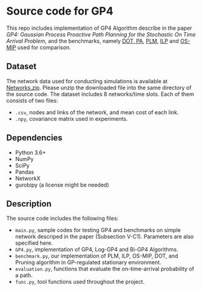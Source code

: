 # Source code for GP4
This repo includes implementation of GP4 Algorithm describe in the paper *GP4: Gaussian Process Proactive Path Planning for the Stochastic On Time Arrival Problem*, and the benchmarks, namely [DOT, PA](https://www.sciencedirect.com/science/article/pii/S0191261520303271), [PLM](https://ieeexplore.ieee.org/abstract/document/7273960?casa_token=rMAE3kIG0xkAAAAA:I6GYS4_RNCLbgSXtUE1kJg5e0opekcn9eFL9Z6HQli33LOEg6YpBjqJmeskW9nyDKT9oQN6MM-uV), [ILP](https://ieeexplore.ieee.org/document/8543229) and [OS-MIP](https://www.sciencedirect.com/science/article/pii/S0191261515301429) used for comparison.

## Dataset
The network data used for conducting simulations is available at [Networks.zip](https://drive.google.com/file/d/12L7PRDGWPF-S6sz-tFMFgfeBZWwQwVaV/view?usp=sharing). Please unzip the downloaded file into the same directory of the source code.
The dataset includes 8 networks/time slots. Each of them consists of two files:
- `.csv`, nodes and links of the network, and mean cost of each link.
- `.npy`, covariance matrix used in experiments.

## Dependencies
- Python 3.6+
- NumPy
- SciPy
- Pandas
- NetworkX
- gurobipy (a license might be needed)

## Description
The source code includes the following files:
- `main.py`, sample codes for testing GP4 and benchmarks on simple network descriped in the paper (Subsection V-C1). Parameters are also specified here.
- `GP4.py`, implementation of GP4, Log-GP4 and Bi-GP4 Algorithms.
- `benchmark.py`, our implementation of PLM, ILP, OS-MIP, DOT, and Pruning algorithm in GP-regulated stationary environment.
- `evaluation.py`, functions that evaluate the on-time-arrival probability of a path.
- `func.py`, tool functions used throughout the project.
